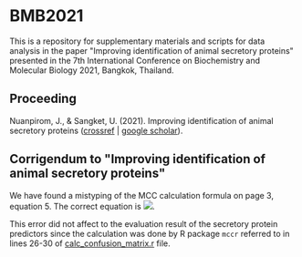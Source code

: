 # BMB2021

This is a repository for supplementary materials and scripts for data analysis in the paper "Improving identification of animal secretory proteins" presented in the 7th International Conference on Biochemistry and Molecular Biology 2021, Bangkok, Thailand.


## Proceeding

Nuanpirom, J., & Sangket, U. (2021). Improving identification of animal secretory proteins ([crossref](http://www.scisoc.or.th/BMBThailand/images/Proceedings/S4/S4-P-05.pdf) | [google scholar](https://scholar.google.co.th/scholar?q=Improving+identification+of+animal+secretory+proteins&hl=en&as_sdt=0&as_vis=1&oi=scholart)).



## Corrigendum to "Improving identification of animal secretory proteins"

We have found a mistyping of the MCC calculation formula on page 3, equation 5. The correct equation is <img src="https://latex.codecogs.com/gif.latex?MCC&space;=&space;\frac{TP\times&space;TN-FP\times&space;FN}{\sqrt{(TP&plus;FP)\times&space;(TP&plus;FN)\times&space;(TN&plus;FP)\times&space;(TN&plus;FN)}}" />. 

This error did not affect to the evaluation result of the secretory protein predictors since the calculation was done by R package `mccr` referred to in lines 26-30 of [calc_confusion_matrix.r](https://github.com/JirathNuan/BMB2021/blob/main/src/calc_confusion_matrix.r#L26-L30) file. 

